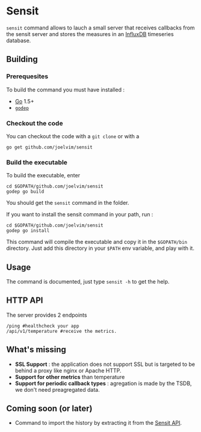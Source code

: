 Sensit
=================

`sensit` command allows to lauch a small server that receives callbacks from the sensit server and stores the measures in an [InfluxDB](https://influxdb.com/) timeseries database.

## Building

### Prerequesites
To build the command you must have installed :
* [Go](https://golang.org/) 1.5+
* [`godep`](https://github.com/tools/godep)



### Checkout the code
You can checkout the code with a `git clone` or with a

    go get github.com/joelvim/sensit

### Build the executable
To build the executable, enter

    cd $GOPATH/github.com/joelvim/sensit
    godep go build

You should get the `sensit` command in the folder.

If you want to install the sensit command in your path, run :

    cd $GOPATH/github.com/joelvim/sensit
    godep go install

This command will compile the executable and copy it in the `$GOPATH/bin` directory. Just add this directory in your `$PATH` env variable, and play with it.

## Usage

The command is documented, just type `sensit -h` to get the help.

## HTTP API

The server provides 2 endpoints

    /ping #healthcheck your app
    /api/v1/temperature #receive the metrics.

## What's missing

* __SSL Support__ : the application does not support SSL but is targeted to be behind a proxy like nginx or Apache HTTP.
* __Support for other metrics__ than temperature
* __Support for periodic callback types__ : agregation is made by the TSDB, we don't need preagregated data.

## Coming soon (or later)

* Command to import the history by extracting it from the [Sensit API](https://api.sensit.io).
